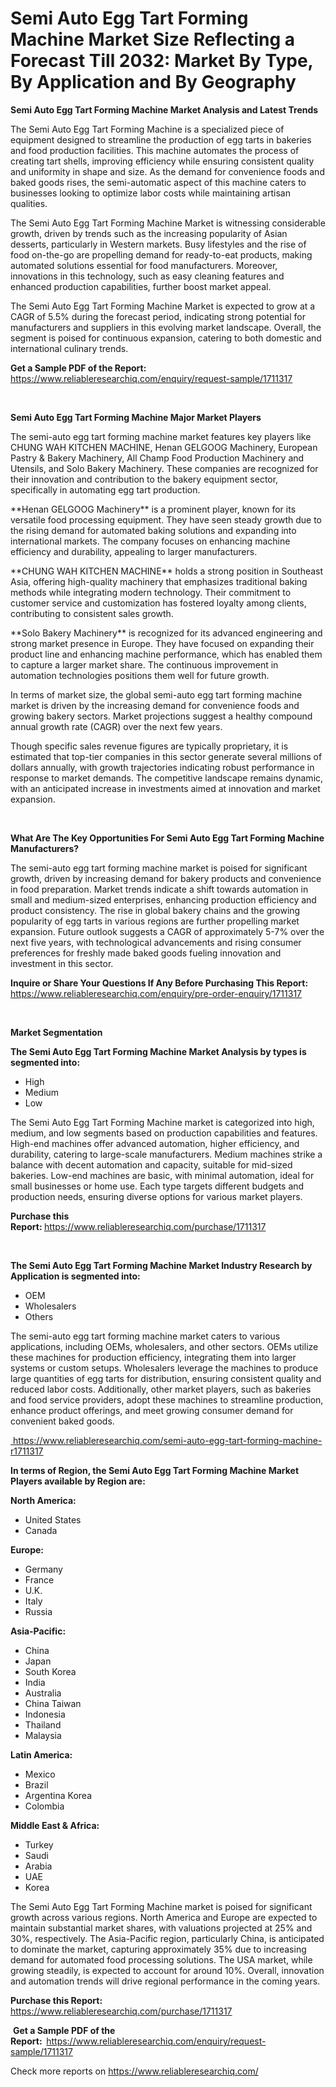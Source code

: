 <p><h1>Semi Auto Egg Tart Forming Machine Market Size Reflecting a Forecast Till 2032: Market By Type, By Application and By Geography</h1></p><p><strong>Semi Auto Egg Tart Forming Machine Market Analysis and Latest Trends</strong></p>
<p><p>The Semi Auto Egg Tart Forming Machine is a specialized piece of equipment designed to streamline the production of egg tarts in bakeries and food production facilities. This machine automates the process of creating tart shells, improving efficiency while ensuring consistent quality and uniformity in shape and size. As the demand for convenience foods and baked goods rises, the semi-automatic aspect of this machine caters to businesses looking to optimize labor costs while maintaining artisan qualities.</p><p>The Semi Auto Egg Tart Forming Machine Market is witnessing considerable growth, driven by trends such as the increasing popularity of Asian desserts, particularly in Western markets. Busy lifestyles and the rise of food on-the-go are propelling demand for ready-to-eat products, making automated solutions essential for food manufacturers. Moreover, innovations in this technology, such as easy cleaning features and enhanced production capabilities, further boost market appeal.</p><p>The Semi Auto Egg Tart Forming Machine Market is expected to grow at a CAGR of 5.5% during the forecast period, indicating strong potential for manufacturers and suppliers in this evolving market landscape. Overall, the segment is poised for continuous expansion, catering to both domestic and international culinary trends.</p></p>
<p><strong>Get a Sample PDF of the Report:&nbsp;</strong> <a href="https://www.reliableresearchiq.com/enquiry/request-sample/1711317?utm_campaign=1123&utm_medium=2&utm_source=Github&utm_content=ia&utm_term=10012025&utm_id=semi-auto-egg-tart-forming-machine">https://www.reliableresearchiq.com/enquiry/request-sample/1711317</a></p>
<p>&nbsp;</p>
<p><strong>Semi Auto Egg Tart Forming Machine Major Market Players</strong></p>
<p><p>The semi-auto egg tart forming machine market features key players like CHUNG WAH KITCHEN MACHINE, Henan GELGOOG Machinery, European Pastry & Bakery Machinery, All Champ Food Production Machinery and Utensils, and Solo Bakery Machinery. These companies are recognized for their innovation and contribution to the bakery equipment sector, specifically in automating egg tart production.</p><p>**Henan GELGOOG Machinery** is a prominent player, known for its versatile food processing equipment. They have seen steady growth due to the rising demand for automated baking solutions and expanding into international markets. The company focuses on enhancing machine efficiency and durability, appealing to larger manufacturers.</p><p>**CHUNG WAH KITCHEN MACHINE** holds a strong position in Southeast Asia, offering high-quality machinery that emphasizes traditional baking methods while integrating modern technology. Their commitment to customer service and customization has fostered loyalty among clients, contributing to consistent sales growth.</p><p>**Solo Bakery Machinery** is recognized for its advanced engineering and strong market presence in Europe. They have focused on expanding their product line and enhancing machine performance, which has enabled them to capture a larger market share. The continuous improvement in automation technologies positions them well for future growth.</p><p>In terms of market size, the global semi-auto egg tart forming machine market is driven by the increasing demand for convenience foods and growing bakery sectors. Market projections suggest a healthy compound annual growth rate (CAGR) over the next few years.</p><p>Though specific sales revenue figures are typically proprietary, it is estimated that top-tier companies in this sector generate several millions of dollars annually, with growth trajectories indicating robust performance in response to market demands. The competitive landscape remains dynamic, with an anticipated increase in investments aimed at innovation and market expansion.</p></p>
<p>&nbsp;</p>
<p><strong>What Are The Key Opportunities For Semi Auto Egg Tart Forming Machine Manufacturers?</strong></p>
<p><p>The semi-auto egg tart forming machine market is poised for significant growth, driven by increasing demand for bakery products and convenience in food preparation. Market trends indicate a shift towards automation in small and medium-sized enterprises, enhancing production efficiency and product consistency. The rise in global bakery chains and the growing popularity of egg tarts in various regions are further propelling market expansion. Future outlook suggests a CAGR of approximately 5-7% over the next five years, with technological advancements and rising consumer preferences for freshly made baked goods fueling innovation and investment in this sector.</p></p>
<p><strong>Inquire or Share Your Questions If Any Before Purchasing This Report:</strong> <a href="https://www.reliableresearchiq.com/enquiry/pre-order-enquiry/1711317?utm_campaign=1123&utm_medium=2&utm_source=Github&utm_content=ia&utm_term=10012025&utm_id=semi-auto-egg-tart-forming-machine">https://www.reliableresearchiq.com/enquiry/pre-order-enquiry/1711317</a></p>
<p>&nbsp;</p>
<p><strong>Market Segmentation</strong></p>
<p><strong>The Semi Auto Egg Tart Forming Machine Market Analysis by types is segmented into:</strong></p>
<p><ul><li>High</li><li>Medium</li><li>Low</li></ul></p>
<p><p>The Semi Auto Egg Tart Forming Machine market is categorized into high, medium, and low segments based on production capabilities and features. High-end machines offer advanced automation, higher efficiency, and durability, catering to large-scale manufacturers. Medium machines strike a balance with decent automation and capacity, suitable for mid-sized bakeries. Low-end machines are basic, with minimal automation, ideal for small businesses or home use. Each type targets different budgets and production needs, ensuring diverse options for various market players.</p></p>
<p><strong>Purchase this Report:&nbsp;</strong><a href="https://www.reliableresearchiq.com/purchase/1711317?utm_campaign=1123&utm_medium=2&utm_source=Github&utm_content=ia&utm_term=10012025&utm_id=semi-auto-egg-tart-forming-machine">https://www.reliableresearchiq.com/purchase/1711317</a></p>
<p>&nbsp;</p>
<p><strong>The Semi Auto Egg Tart Forming Machine Market Industry Research by Application is segmented into:</strong></p>
<p><ul><li>OEM</li><li>Wholesalers</li><li>Others</li></ul></p>
<p><p>The semi-auto egg tart forming machine market caters to various applications, including OEMs, wholesalers, and other sectors. OEMs utilize these machines for production efficiency, integrating them into larger systems or custom setups. Wholesalers leverage the machines to produce large quantities of egg tarts for distribution, ensuring consistent quality and reduced labor costs. Additionally, other market players, such as bakeries and food service providers, adopt these machines to streamline production, enhance product offerings, and meet growing consumer demand for convenient baked goods.</p></p>
<p><a href="https://www.reliableresearchiq.com/semi-auto-egg-tart-forming-machine-r1711317?utm_campaign=1123&utm_medium=2&utm_source=Github&utm_content=ia&utm_term=10012025&utm_id=semi-auto-egg-tart-forming-machine">&nbsp;https://www.reliableresearchiq.com/semi-auto-egg-tart-forming-machine-r1711317</a></p>
<p><strong>In terms of Region, the Semi Auto Egg Tart Forming Machine Market Players available by Region are:</strong></p>
<p>
    <p> <strong> North America: </strong>
        <ul>
            <li>United States</li>
            <li>Canada</li>
        </ul>
        </p> 
    <p> <strong> Europe: </strong>
        <ul>
            <li>Germany</li>
            <li>France</li>
            <li>U.K.</li>
            <li>Italy</li>
            <li>Russia</li>
        </ul>
        </p> 
    <p> <strong> Asia-Pacific: </strong>
        <ul>
            <li>China</li>
            <li>Japan</li>
            <li>South Korea</li>
            <li>India</li>
            <li>Australia</li>
            <li>China Taiwan</li>
            <li>Indonesia</li>
            <li>Thailand</li>
            <li>Malaysia</li>
        </ul>
        </p> 
    <p> <strong> Latin America: </strong>
        <ul>
            <li>Mexico</li>
            <li>Brazil</li>
            <li>Argentina Korea</li>
            <li>Colombia</li>
        </ul>
        </p> 
    <p> <strong> Middle East & Africa: </strong>
        <ul>
            <li>Turkey</li>
            <li>Saudi</li>
            <li>Arabia</li>
            <li>UAE</li>
            <li>Korea</li>
        </ul>
    </p>
    </p>
<p><p>The Semi Auto Egg Tart Forming Machine market is poised for significant growth across various regions. North America and Europe are expected to maintain substantial market shares, with valuations projected at 25% and 30%, respectively. The Asia-Pacific region, particularly China, is anticipated to dominate the market, capturing approximately 35% due to increasing demand for automated food processing solutions. The USA market, while growing steadily, is expected to account for around 10%. Overall, innovation and automation trends will drive regional performance in the coming years.</p></p>
<p><strong>Purchase this Report: </strong><a href="https://www.reliableresearchiq.com/purchase/1711317?utm_campaign=1123&utm_medium=2&utm_source=Github&utm_content=ia&utm_term=10012025&utm_id=semi-auto-egg-tart-forming-machine">https://www.reliableresearchiq.com/purchase/1711317</a></p>
<p>&nbsp;<strong>Get a Sample PDF of the Report:&nbsp;&nbsp;</strong><a href="https://www.reliableresearchiq.com/enquiry/request-sample/1711317?utm_campaign=1123&utm_medium=2&utm_source=Github&utm_content=ia&utm_term=10012025&utm_id=semi-auto-egg-tart-forming-machine">https://www.reliableresearchiq.com/enquiry/request-sample/1711317</a></p>
<p><strong></strong></p>
<p>Check more reports on <a href="https://www.reliableresearchiq.com/?utm_campaign=1123&utm_medium=2&utm_source=Github&utm_content=ia&utm_term=10012025&utm_id=semi-auto-egg-tart-forming-machine">https://www.reliableresearchiq.com/</a></p>